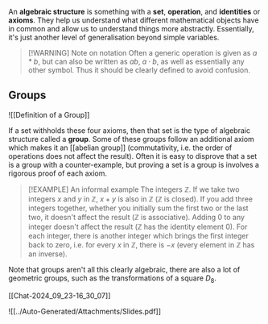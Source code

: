 An **algebraic structure** is something with a **set**, **operation**, and **identities** or **axioms**. They help us understand what different mathematical objects have in common and allow us to understand things more abstractly. Essentially, it's just another level of generalisation beyond simple variables.

> [!WARNING] Note on notation
> Often a generic operation is given as $a*b$, but can also be written as $ab$, $a\cdot b$, as well as essentially any other symbol. Thus it should be clearly defined to avoid confusion.

## Groups

![[Definition of a Group]]

If a set withholds these four axioms, then that set is the type of algebraic structure called a **group**. Some of these groups follow an additional axiom which makes it an [[abelian group]] (commutativity, i.e. the order of operations does not affect the result). Often it is easy to disprove that a set is a group with a counter-example, but proving a set is a group is involves a rigorous proof of each axiom.

> [!EXAMPLE] An informal example
> The integers $\mathbb{Z}$. If we take two integers $x$ and $y$ in $\mathbb{Z}$, $x+y$ is also in $\mathbb{Z}$ ($\mathbb{Z}$ is closed). If you add three integers together, whether you initially sum the first two or the last two, it doesn't affect the result ($\mathbb{Z}$ is associative). Adding $0$ to any integer doesn't affect the result ($\mathbb{Z}$ has the identity element $0$). For each integer, there is another integer which brings the first integer back to zero, i.e. for every $x$ in $\mathbb{Z}$, there is $-x$ (every element in $\mathbb{Z}$ has an inverse).

Note that groups aren't all this clearly algebraic, there are also a lot of geometric groups, such as the transformations of a square $D_{8}$.

[[Chat-2024_09_23-16_30_07]]

![[../Auto-Generated/Attachments/Slides.pdf]]